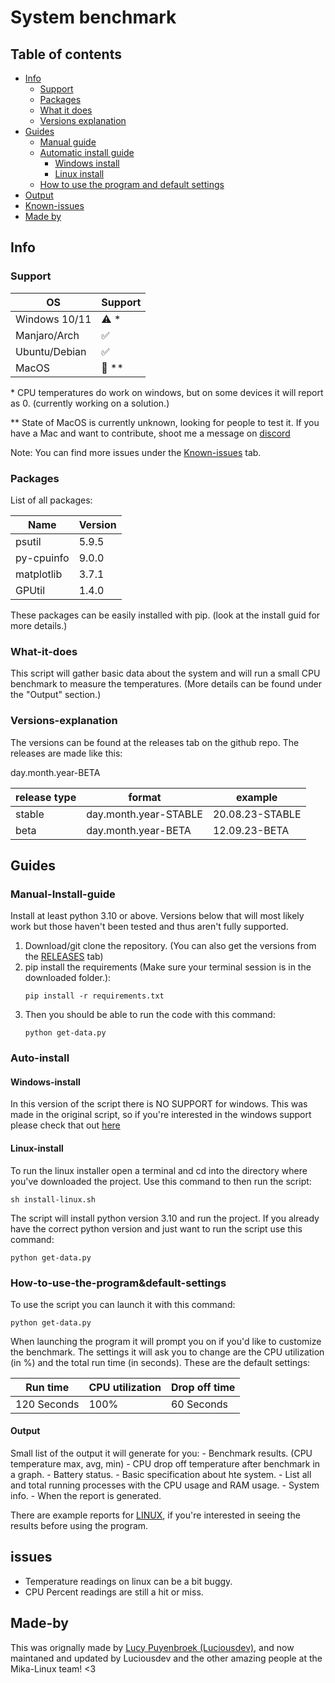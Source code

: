# System benchmark

## Table of contents

- [Info](#info)
  - [Support](#support)
  - [Packages](#packages)
  - [What it does](#what-it-does)
  - [Versions explanation](#versions-explanation)
- [Guides](#guides)
  - [Manual guide](#manual-install-guide)
  - [Automatic install guide](#auto-install)
    - [Windows install](#windows-install)
    - [Linux install](#linux-install)
  - [How to use the program and default settings](#how-to-use-the-program&default-settings)
- [Output](#output)
- [Known-issues](#issues)
- [Made by](#made-by)

## Info

### Support

| OS            | Support |
| ------------- | ------- |
| Windows 10/11 | ⚠️ *  |
| Manjaro/Arch  | ✅      |
| Ubuntu/Debian | ✅      |
| MacOS         | 🚧 **   |

\* CPU temperatures do work on windows, but on some devices it will report as 0. (currently working on a solution.)

\** State of MacOS is currently unknown, looking for people to test it. If you have a Mac and want to contribute, shoot me a message on [discord](https://discord.com/users/524229083014365194)

Note: You can find more issues under the [Known-issues](#issues) tab.

### Packages

List of all packages:

| Name       | Version |
| ---------- | ------- |
| psutil     | 5.9.5   |
| py-cpuinfo | 9.0.0   |
| matplotlib | 3.7.1   |
| GPUtil     | 1.4.0   |

These packages can be easily installed with pip. (look at the install guid for more details.)

### What-it-does

This script will gather basic data about the system and will run a small CPU benchmark to measure the temperatures. (More details can be found under the "Output" section.)


### Versions-explanation

The versions can be found at the releases tab on the github repo. The releases are made like this:

day.month.year-BETA

| release type | format                | example         |
| ------------ | --------------------- | --------------- |
| stable       | day.month.year-STABLE | 20.08.23-STABLE |
| beta         | day.month.year-BETA   | 12.09.23-BETA   |

## Guides

### Manual-Install-guide

Install at least python 3.10 or above. Versions below that will most likely work but those haven't been tested and thus aren't fully supported.

1. Download/git clone the repository. (You can also get the versions from the [RELEASES](https://github.com/Luciousdev/pc-test/releases) tab)
2. pip install the requirements (Make sure your terminal session is in the downloaded folder.):
   ```
   pip install -r requirements.txt
   ```
3. Then you should be able to run the code with this command:
   ```
   python get-data.py
   ```

### Auto-install

#### Windows-install

In this version of the script there is NO SUPPORT for windows. This was made in the original script, so if you're interested in the windows support please check that out [here](https://github.com/Luciousdev/pc-test)

#### Linux-install

To run the linux installer open a terminal and cd into the directory where you've downloaded the project.
Use this command to then run the script:

```
sh install-linux.sh
```

The script will install python version 3.10 and run the project. If you already have the correct python version and just want to run the script use this command:

```
python get-data.py
```

### How-to-use-the-program&default-settings

To use the script you can launch it with this command:

```
python get-data.py
```

When launching the program it will prompt you on if you'd like to customize the benchmark. The settings it will ask you to change are the CPU utilization (in %) and the total run time (in seconds).
These are the default settings:

| Run time    | CPU utilization | Drop off time |
| ----------- | --------------- | ------------- |
| 120 Seconds | 100%            | 60 Seconds    |

#### Output

Small list of the output it will generate for you:
    - Benchmark results. (CPU temperature max, avg, min)
    - CPU drop off temperature after benchmark in a graph.
    - Battery status.
    - Basic specification about hte system.
    - List all and total running processes with the CPU usage and RAM usage.
    - System info.
    - When the report is generated.

There are example reports for [LINUX](https://examples.luciousdev.nl/linux/), if you're interested in seeing the results before using the program.

## issues

- Temperature readings on linux can be a bit buggy.
- CPU Percent readings are still a hit or miss.

## Made-by

This was orignally made by [Lucy Puyenbroek (Luciousdev)](https://github.com/Luciousdev), and now maintaned and updated by Luciousdev and the other amazing people at the Mika-Linux team! <3
